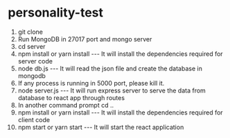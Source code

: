 # personality-test

1. git clone <repo>
2. Run MongoDB in 27017 port and mongo server
3. cd server
4. npm install or yarn install --- It will install the dependencies required for server code
5. node db.js --- It will read the json file and create the database in mongodb
6. If any process is running in 5000 port, please kill it.
7. node server.js --- It will run express server to serve the data from database to react app through routes
8. In another command prompt cd ..
9. npm install or yarn install --- It will install the dependencies required for client code
10. npm start or yarn start --- It will start the react application
